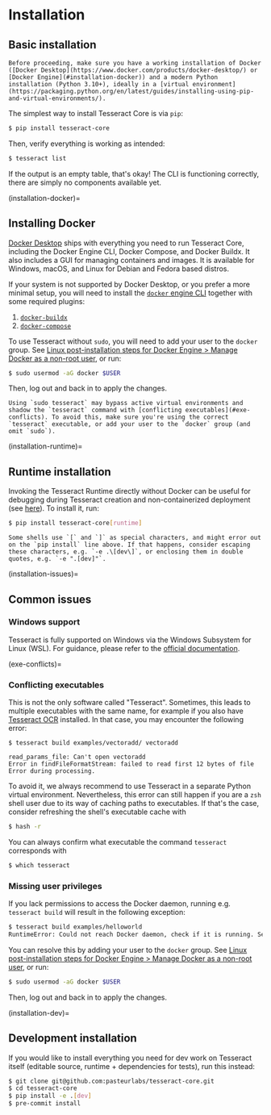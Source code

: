 # Installation

## Basic installation

```{note}
Before proceeding, make sure you have a working installation of Docker ([Docker Desktop](https://www.docker.com/products/docker-desktop/) or [Docker Engine](#installation-docker)) and a modern Python installation (Python 3.10+), ideally in a [virtual environment](https://packaging.python.org/en/latest/guides/installing-using-pip-and-virtual-environments/).
```

The simplest way to install Tesseract Core is via `pip`:

```bash
$ pip install tesseract-core
```

Then, verify everything is working as intended:

```bash
$ tesseract list
```

If the output is an empty table, that's okay! The CLI is functioning correctly, there are simply no components available yet.

(installation-docker)=
## Installing Docker

[Docker Desktop](https://www.docker.com/products/docker-desktop/) ships with everything you need to run Tesseract Core, including the Docker Engine CLI, Docker Compose, and Docker Buildx. It also includes a GUI for managing containers and images.
It is available for Windows, macOS, and Linux for Debian and Fedora based distros.

If your system is not supported by Docker Desktop, or you prefer a more minimal setup, you will need to install the [`docker` engine CLI](https://docs.docker.com/engine/install/) together with some required plugins:

1. [`docker-buildx`](https://github.com/docker/buildx)
2. [`docker-compose`](https://github.com/docker/compose)

To use Tesseract without `sudo`, you will need to add your user to the `docker` group. See [Linux post-installation steps for Docker Engine > Manage Docker as a non-root user](https://docs.docker.com/engine/install/linux-postinstall/#manage-docker-as-a-non-root-user), or run:

```bash
$ sudo usermod -aG docker $USER
```

Then, log out and back in to apply the changes.

```{warning}
Using `sudo tesseract` may bypass active virtual environments and shadow the `tesseract` command with [conflicting executables](#exe-conflicts). To avoid this, make sure you're using the correct `tesseract` executable, or add your user to the `docker` group (and omit `sudo`).
```

(installation-runtime)=
## Runtime installation

Invoking the Tesseract Runtime directly without Docker can be useful for debugging during Tesseract creation and non-containerized deployment (see [here](#tr-without-docker)). To install it, run:

```bash
$ pip install tesseract-core[runtime]
```

```{warning}
Some shells use `[` and `]` as special characters, and might error out on the `pip install` line above. If that happens, consider escaping these characters, e.g. `-e .\[dev\]`, or enclosing them in double quotes, e.g. `-e ".[dev]"`.
```

(installation-issues)=
## Common issues

### Windows support

Tesseract is fully supported on Windows via the Windows Subsystem for Linux (WSL). For guidance, please refer to the [official documentation](https://docs.microsoft.com/en-us/windows/wsl/).

(exe-conflicts)=
### Conflicting executables

This is not the only software called "Tesseract". Sometimes, this leads to multiple executables with the same name, for example if you also have [Tesseract OCR](https://github.com/tesseract-ocr/tesseract) installed. In that case, you may encounter the following error:

```
$ tesseract build examples/vectoradd/ vectoradd

read_params_file: Can't open vectoradd
Error in findFileFormatStream: failed to read first 12 bytes of file
Error during processing.
```

To avoid it, we always recommend to use Tesseract in a separate Python virtual environment. Nevertheless, this error can still happen if you are a `zsh` shell user due to its way of caching paths to executables. If that's the case, consider refreshing the shell's executable cache with

```bash
$ hash -r
```

You can always confirm what executable the command `tesseract` corresponds with

```bash
$ which tesseract
```

### Missing user privileges

If you lack permissions to access the Docker daemon, running e.g. `tesseract build` will result in the following exception:

```bash
$ tesseract build examples/helloworld
RuntimeError: Could not reach Docker daemon, check if it is running. See logs for details.
```

You can resolve this by adding your user to the `docker` group.
See [Linux post-installation steps for Docker Engine > Manage Docker as a non-root user](https://docs.docker.com/engine/install/linux-postinstall/#manage-docker-as-a-non-root-user), or run:

```bash
$ sudo usermod -aG docker $USER
```

Then, log out and back in to apply the changes.

(installation-dev)=
## Development installation

If you would like to install everything you need for dev work on Tesseract itself (editable source, runtime + dependencies for tests), run this instead:

```bash
$ git clone git@github.com:pasteurlabs/tesseract-core.git
$ cd tesseract-core
$ pip install -e .[dev]
$ pre-commit install
```
